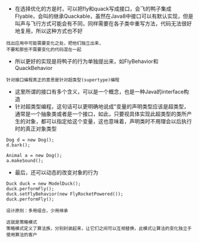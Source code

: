 - 在选择优化的方是时，可以把fly和quack写成接口，会飞的鸭子集成Flyable，会叫的继承Quackable，虽然在Java8中接口可以有默认实现，但是叫声与飞行方式可能会有不同，同样需要在各子类中重写方法，代码无法很好地复用，所以这种方式也不好


```$xslt
找出应用中可能需要变化之处，把他们独立出来，
不要和那些不需要变化的代码混在一起
```

- 所以更好的实现是将鸭子的行为单独提出来，如FlyBehavior和QuackBehavior

```$xslt
针对接口编程真正的意思是针对超类型(supertype)编程
```
- 这里所谓的接口有多个含义，可以是一个概念，也是一种Java的interface构造
- 针对超类型编程，这句话可以更明确地说成"变量的声明类型应该是超类型，通常是一个抽象类或者是一个接口，如此，只要视具体实现此超类型的类所产生的对象，都可以指定给这个变量，这也意味着，声明类时不用理会以后执行时的真正对象类型

```
Dog d = new Dog();
d.bark();

Animal a = new Dog();
a.makeSound();
```

- 最后，还可以动态的改变对象的行为
```
Duck duck = new ModelDuck();
duck.performFly();
duck.setFlyBehavior(new FlyRocketPowered());
duck.performFly();
```

```$xslt
设计原则：多用组合，少用继承

这就是策略模式
策略模式定义了算法族，分别封装起来，让它们之间可以互相替换，此模式让算法的变化独立于使用算法的客户
```
